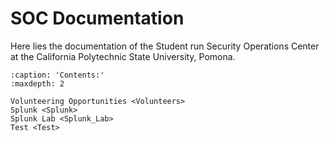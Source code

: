 # SOC Documentation

Here lies the documentation of the Student run Security Operations Center at the California Polytechnic State University, Pomona.

```{toctree}   
:caption: 'Contents:'
:maxdepth: 2

Volunteering Opportunities <Volunteers>
Splunk <Splunk>
Splunk Lab <Splunk_Lab>
Test <Test>
```